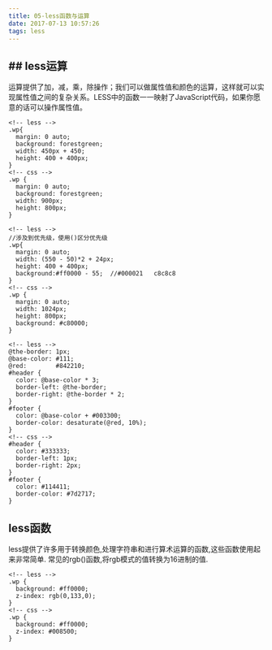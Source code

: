 ```yaml
---
title: 05-less函数与运算
date: 2017-07-13 10:57:26
tags: less
---
```

## ## less运算
运算提供了加，减，乘，除操作；我们可以做属性值和颜色的运算，这样就可以实现属性值之间的复杂关系。LESS中的函数一一映射了JavaScript代码，如果你愿意的话可以操作属性值。
<!-- more -->
```
<!-- less -->
.wp{
  margin: 0 auto;
  background: forestgreen;
  width: 450px + 450;
  height: 400 + 400px;
}
<!-- css -->
.wp {
  margin: 0 auto;
  background: forestgreen;
  width: 900px;
  height: 800px;
}
```

```
<!-- less -->
//涉及到优先级，使用()区分优先级
.wp{
  margin: 0 auto;
  width: (550 - 50)*2 + 24px;
  height: 400 + 400px;
  background:#ff0000 - 55;  //#000021   c8c8c8
}
<!-- css -->
.wp {
  margin: 0 auto;
  width: 1024px;
  height: 800px;
  background: #c80000;
}

```

```
<!-- less -->
@the-border: 1px;
@base-color: #111;
@red:        #842210;
#header {
  color: @base-color * 3;
  border-left: @the-border;
  border-right: @the-border * 2;
}
#footer { 
  color: @base-color + #003300;
  border-color: desaturate(@red, 10%);
}
<!-- css -->
#header {
  color: #333333;
  border-left: 1px;
  border-right: 2px;
}
#footer {
  color: #114411;
  border-color: #7d2717;
}
```

## less函数
less提供了许多用于转换颜色,处理字符串和进行算术运算的函数,这些函数使用起来非常简单.
常见的rgb()函数,将rgb模式的值转换为16进制的值.
```
<!-- less -->
.wp {
  background: #ff0000;
  z-index: rgb(0,133,0);
}
<!-- css -->
.wp {
  background: #ff0000;
  z-index: #008500;
}
```